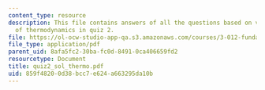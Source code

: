 ```yaml
---
content_type: resource
description: This file contains answers of all the questions based on various topics
  of thermodynamics in quiz 2.
file: https://ol-ocw-studio-app-qa.s3.amazonaws.com/courses/3-012-fundamentals-of-materials-science-fall-2005/859f48200d38bcc7e624a663295da10b_quiz2_sol_thermo.pdf
file_type: application/pdf
parent_uid: 8afa5fc2-30ba-fc0d-8491-0ca406659fd2
resourcetype: Document
title: quiz2_sol_thermo.pdf
uid: 859f4820-0d38-bcc7-e624-a663295da10b
---
```


